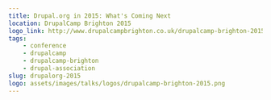 ```yaml
---
title: Drupal.org in 2015: What's Coming Next
location: DrupalCamp Brighton 2015
logo_link: http://www.drupalcampbrighton.co.uk/drupalcamp-brighton-2015
tags:
    - conference
    - drupalcamp
    - drupalcamp-brighton
    - drupal-association
slug: drupalorg-2015
logo: assets/images/talks/logos/drupalcamp-brighton-2015.png
---
```

